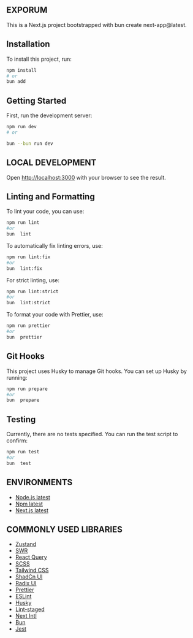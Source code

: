 ## EXPORUM

This is a Next.js project bootstrapped with bun create next-app@latest.

## Installation

To install this project, run:

```bash
npm install
# or
bun add
```

## Getting Started

First, run the development server:

```bash
npm run dev
# or

bun --bun run dev
```

## LOCAL DEVELOPMENT

Open [http://localhost:3000](http://localhost:3000) with your browser to see the result.

## Linting and Formatting

To lint your code, you can use:

```bash
npm run lint
#or
bun  lint
```

To automatically fix linting errors, use:

```bash
npm run lint:fix
#or
bun  lint:fix
```

For strict linting, use:

```bash
npm run lint:strict
#or
bun  lint:strict
```

To format your code with Prettier, use:

```bash
npm run prettier
#or
bun  prettier
```

## Git Hooks

This project uses Husky to manage Git hooks. You can set up Husky by running:

```bash
npm run prepare
#or
bun  prepare
```

## Testing

Currently, there are no tests specified. You can run the test script to confirm:

```bash
npm run test
#or
bun  test
```

## ENVIRONMENTS

- [Node.js latest](https://nodejs.org/en/)
- [Npm latest](https://www.npmjs.com/)
- [Next.js latest](https://nextjs.org/)

## COMMONLY USED LIBRARIES

- [Zustand](https://github.com/pmndrs/zustand)
- [SWR](https://swr.vercel.app/)
- [React Query](https://react-query.tanstack.com/)
- [SCSS](https://sass-lang.com/)
- [Tailwind CSS](https://tailwindcss.com/)
- [ShadCn UI](https://ui.shadcn.com/)
- [Radix UI](https://www.radix-ui.com/)
- [Prettier](https://prettier.io/)
- [ESLint](https://eslint.org/)
- [Husky](https://github.com/typicode/husky)
- [Lint-staged](https://github.com/okonet/lint-staged)
- [Next Intl](https://github.com/vercel/next.js/tree/canary/packages/next-intl)
- [Bun](https://bun.run/)
- [Jest](https://jestjs.io/)
